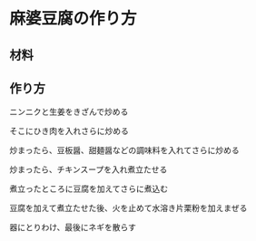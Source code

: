 # 麻婆豆腐の作り方


## 材料


## 作り方
ニンニクと生姜をきざんで炒める

そこにひき肉を入れさらに炒める

炒まったら、豆板醤、甜麺醤などの調味料を入れてさらに炒める

炒まったら、チキンスープを入れ煮立たせる

煮立ったところに豆腐を加えてさらに煮込む

豆腐を加えて煮立たせた後、火を止めて水溶き片栗粉を加えまぜる

器にとりわけ、最後にネギを散らす
